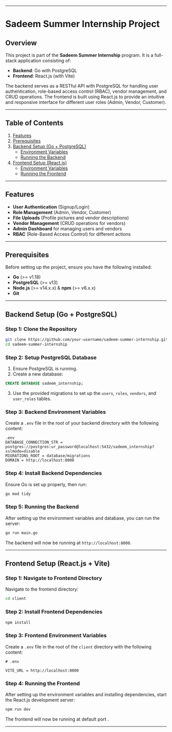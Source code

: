 

---

# Sadeem Summer Internship Project

## Overview

This project is part of the **Sadeem Summer Internship** program. It is a full-stack application consisting of:

- **Backend**: Go with PostgreSQL
- **Frontend**: React.js (with Vite)

The backend serves as a RESTful API with PostgreSQL for handling user authentication, role-based access control (RBAC), vendor management, and CRUD operations. The frontend is built using React.js to provide an intuitive and responsive interface for different user roles (Admin, Vendor, Customer).

---

## Table of Contents

1. [Features](#features)
2. [Prerequisites](#prerequisites)
3. [Backend Setup (Go + PostgreSQL)](#backend-setup-go--postgresql)
    - [Environment Variables](#backend-env-file)
    - [Running the Backend](#running-the-backend)
4. [Frontend Setup (React.js)](#frontend-setup-reactjs)
    - [Environment Variables](#frontend-env-file)
    - [Running the Frontend](#running-the-frontend)

---

## Features

- **User Authentication** (Signup/Login)
- **Role Management** (Admin, Vendor, Customer)
- **File Uploads** (Profile pictures and vendor descriptions)
- **Vendor Management** (CRUD operations for vendors)
- **Admin Dashboard** for managing users and vendors
- **RBAC** (Role-Based Access Control) for different actions

---

## Prerequisites

Before setting up the project, ensure you have the following installed:

- **Go** (>= v1.18)
- **PostgreSQL** (>= v13)
- **Node.js** (>= v14.x.x) & **npm** (>= v6.x.x)
- **Git**

---

## Backend Setup (Go + PostgreSQL)

### Step 1: Clone the Repository

```bash
git clone https://github.com/your-username/sadeem-summer-internship.git
cd sadeem-summer-internship
```

### Step 2: Setup PostgreSQL Database

1. Ensure PostgreSQL is running.
2. Create a new database:

```sql
CREATE DATABASE sadeem_internship;
```

3. Use the provided migrations to set up the `users`, `roles`, `vendors`, and `user_roles` tables.

### Step 3: Backend Environment Variables

Create a `.env` file in the root of your backend directory with the following content:

```dotenv
.env
DATABASE_CONNECTION_STR = postgres://postgres:ur_password@localhost:5432/sadeem_internship?sslmode=disable
MIGRATIONS_ROOT = database/migrations
DOMAIN = http://localhost:8000

```

### Step 4: Install Backend Dependencies

Ensure Go is set up properly, then run:

```bash
go mod tidy
```

### Step 5: Running the Backend

After setting up the environment variables and database, you can run the server:

```bash
go run main.go
```

The backend will now be running at `http://localhost:8000`.

---

## Frontend Setup (React.js + Vite)

### Step 1: Navigate to Frontend Directory

Navigate to the frontend directory:

```bash
cd client
```

### Step 2: Install Frontend Dependencies

```bash
npm install
```

### Step 3: Frontend Environment Variables

Create a `.env` file in the root of the `client` directory with the following content:

```dotenv
# .env

VITE_URL = http://localhost:8000
```

### Step 4: Running the Frontend

After setting up the environment variables and installing dependencies, start the React.js development server:

```bash
npm run dev
```

The frontend will now be running at default port .

---


